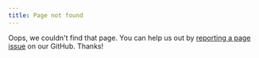```yaml
---
title: Page not found
---
```


Oops, we couldn't find that page.
You can help us out by [reporting a page issue](https://github.com/djvill/APLS/issues/new) on our GitHub.
Thanks!

